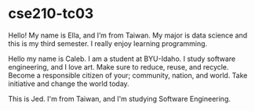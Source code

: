 # cse210-tc03

Hello! My name is Ella, and I’m from Taiwan. My major is data science and this is my third semester. I really enjoy learning programming.

Hello my name is Caleb.
I am a student at BYU-Idaho. I study software engineering, and I love art.
Make sure to reduce, reuse, and recycle.
Become a responsible citizen of your; community, nation, and world.
Take initiative and change the world today.

This is Jed. I'm from Taiwan, and I'm studying Software Engineering. 


